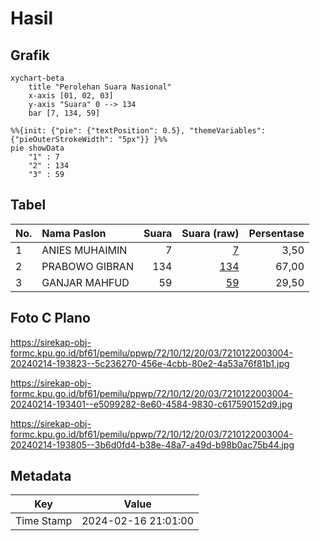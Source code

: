 # Hasil

## Grafik

```mermaid
xychart-beta
    title "Perolehan Suara Nasional"
    x-axis [01, 02, 03]
    y-axis "Suara" 0 --> 134
    bar [7, 134, 59]
```

```mermaid
%%{init: {"pie": {"textPosition": 0.5}, "themeVariables": {"pieOuterStrokeWidth": "5px"}} }%%
pie showData
    "1" : 7
    "2" : 134
    "3" : 59
```

## Tabel

| No. | Nama Paslon    | Suara | Suara (raw) | Persentase |
|:--- |:-------------- | -----:| -----------:| ----------:|
| 1   | ANIES MUHAIMIN | 7     | [7][p-1]    | 3,50       |
| 2   | PRABOWO GIBRAN | 134   | [134][p-2]  | 67,00      |
| 3   | GANJAR MAHFUD  | 59    | [59][p-3]   | 29,50      |


[p-1]: https://github.com/gigit-pemilu/pemilu-2024/blob/main/pilpres/hitung-suara/sub/72-sulawesi-tengah/sub/10-sigi/sub/12-dolo/sub/2003-watubula/sub/004-tps/sub/paslon-1.txt
[p-2]: https://github.com/gigit-pemilu/pemilu-2024/blob/main/pilpres/hitung-suara/sub/72-sulawesi-tengah/sub/10-sigi/sub/12-dolo/sub/2003-watubula/sub/004-tps/sub/paslon-2.txt
[p-3]: https://github.com/gigit-pemilu/pemilu-2024/blob/main/pilpres/hitung-suara/sub/72-sulawesi-tengah/sub/10-sigi/sub/12-dolo/sub/2003-watubula/sub/004-tps/sub/paslon-3.txt

## Foto C Plano

https://sirekap-obj-formc.kpu.go.id/bf61/pemilu/ppwp/72/10/12/20/03/7210122003004-20240214-193823--5c236270-456e-4cbb-80e2-4a53a76f81b1.jpg

https://sirekap-obj-formc.kpu.go.id/bf61/pemilu/ppwp/72/10/12/20/03/7210122003004-20240214-193401--e5099282-8e60-4584-9830-c617590152d9.jpg

https://sirekap-obj-formc.kpu.go.id/bf61/pemilu/ppwp/72/10/12/20/03/7210122003004-20240214-193805--3b6d0fd4-b38e-48a7-a49d-b98b0ac75b44.jpg


## Metadata

| Key        | Value               |
| ---------- | ------------------- |
| Time Stamp | 2024-02-16 21:01:00 |



